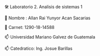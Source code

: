 🛠️ Laboratorio 2. Analisis de sistemas 1

💬 Nombre : Allan Rai Yunyor Acan Sacarias

💬 Carnet: 1290-18-14588

📫 Universidad Mariano Galvez de Guatemala

📫 Catedratico: Ing. Josue Barillas